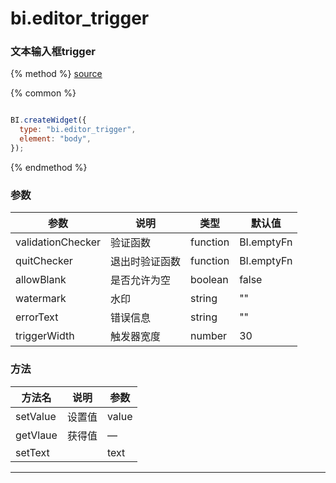 # bi.editor_trigger

### 文本输入框trigger

{% method %}
[source](https://jsfiddle.net/fineui/8ttm4g1u/)

{% common %}
```javascript

BI.createWidget({
  type: "bi.editor_trigger",
  element: "body",
});

```

{% endmethod %}



### 参数

| 参数                | 说明      | 类型       | 默认值        |
| ----------------- | ------- | -------- | ---------- |
| validationChecker | 验证函数    | function | BI.emptyFn |
| quitChecker       | 退出时验证函数 | function | BI.emptyFn |
| allowBlank        | 是否允许为空  | boolean  | false      |
| watermark         | 水印      | string   | ""         |
| errorText         | 错误信息    | string   | ""         |
| triggerWidth      | 触发器宽度   | number   | 30         |



### 方法

| 方法名      | 说明   | 参数    |
| -------- | ---- | ----- |
| setValue | 设置值  | value |
| getVlaue | 获得值  | —     |
| setText  |      | text  |

------

